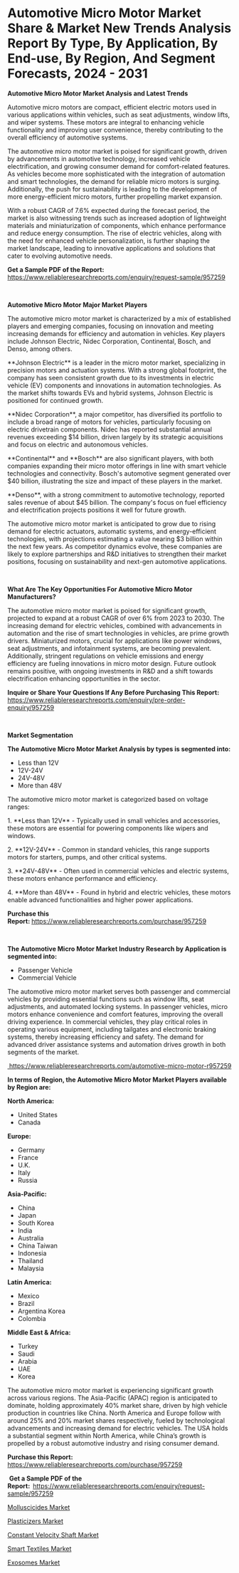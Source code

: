 <p><h1>Automotive Micro Motor Market Share & Market New Trends Analysis Report By Type, By Application, By End-use, By Region, And Segment Forecasts, 2024 - 2031</h1></p><p><strong>Automotive Micro Motor Market Analysis and Latest Trends</strong></p>
<p><p>Automotive micro motors are compact, efficient electric motors used in various applications within vehicles, such as seat adjustments, window lifts, and wiper systems. These motors are integral to enhancing vehicle functionality and improving user convenience, thereby contributing to the overall efficiency of automotive systems.</p><p>The automotive micro motor market is poised for significant growth, driven by advancements in automotive technology, increased vehicle electrification, and growing consumer demand for comfort-related features. As vehicles become more sophisticated with the integration of automation and smart technologies, the demand for reliable micro motors is surging. Additionally, the push for sustainability is leading to the development of more energy-efficient micro motors, further propelling market expansion.</p><p>With a robust CAGR of 7.6% expected during the forecast period, the market is also witnessing trends such as increased adoption of lightweight materials and miniaturization of components, which enhance performance and reduce energy consumption. The rise of electric vehicles, along with the need for enhanced vehicle personalization, is further shaping the market landscape, leading to innovative applications and solutions that cater to evolving automotive needs.</p></p>
<p><strong>Get a Sample PDF of the Report:&nbsp;</strong> <a href="https://www.reliableresearchreports.com/enquiry/request-sample/957259">https://www.reliableresearchreports.com/enquiry/request-sample/957259</a></p>
<p>&nbsp;</p>
<p><strong>Automotive Micro Motor Major Market Players</strong></p>
<p><p>The automotive micro motor market is characterized by a mix of established players and emerging companies, focusing on innovation and meeting increasing demands for efficiency and automation in vehicles. Key players include Johnson Electric, Nidec Corporation, Continental, Bosch, and Denso, among others.</p><p>**Johnson Electric** is a leader in the micro motor market, specializing in precision motors and actuation systems. With a strong global footprint, the company has seen consistent growth due to its investments in electric vehicle (EV) components and innovations in automation technologies. As the market shifts towards EVs and hybrid systems, Johnson Electric is positioned for continued growth.</p><p>**Nidec Corporation**, a major competitor, has diversified its portfolio to include a broad range of motors for vehicles, particularly focusing on electric drivetrain components. Nidec has reported substantial annual revenues exceeding $14 billion, driven largely by its strategic acquisitions and focus on electric and autonomous vehicles.</p><p>**Continental** and **Bosch** are also significant players, with both companies expanding their micro motor offerings in line with smart vehicle technologies and connectivity. Bosch's automotive segment generated over $40 billion, illustrating the size and impact of these players in the market.</p><p>**Denso**, with a strong commitment to automotive technology, reported sales revenue of about $45 billion. The company's focus on fuel efficiency and electrification projects positions it well for future growth.</p><p>The automotive micro motor market is anticipated to grow due to rising demand for electric actuators, automatic systems, and energy-efficient technologies, with projections estimating a value nearing $3 billion within the next few years. As competitor dynamics evolve, these companies are likely to explore partnerships and R&D initiatives to strengthen their market positions, focusing on sustainability and next-gen automotive applications.</p></p>
<p>&nbsp;</p>
<p><strong>What Are The Key Opportunities For Automotive Micro Motor Manufacturers?</strong></p>
<p><p>The automotive micro motor market is poised for significant growth, projected to expand at a robust CAGR of over 6% from 2023 to 2030. The increasing demand for electric vehicles, combined with advancements in automation and the rise of smart technologies in vehicles, are prime growth drivers. Miniaturized motors, crucial for applications like power windows, seat adjustments, and infotainment systems, are becoming prevalent. Additionally, stringent regulations on vehicle emissions and energy efficiency are fueling innovations in micro motor design. Future outlook remains positive, with ongoing investments in R&D and a shift towards electrification enhancing opportunities in the sector.</p></p>
<p><strong>Inquire or Share Your Questions If Any Before Purchasing This Report:</strong> <a href="https://www.reliableresearchreports.com/enquiry/pre-order-enquiry/957259">https://www.reliableresearchreports.com/enquiry/pre-order-enquiry/957259</a></p>
<p>&nbsp;</p>
<p><strong>Market Segmentation</strong></p>
<p><strong>The Automotive Micro Motor Market Analysis by types is segmented into:</strong></p>
<p><ul><li>Less than 12V</li><li>12V-24V</li><li>24V-48V</li><li>More than 48V</li></ul></p>
<p><p>The automotive micro motor market is categorized based on voltage ranges: </p><p>1. **Less than 12V** - Typically used in small vehicles and accessories, these motors are essential for powering components like wipers and windows.  </p><p>2. **12V-24V** - Common in standard vehicles, this range supports motors for starters, pumps, and other critical systems.  </p><p>3. **24V-48V** - Often used in commercial vehicles and electric systems, these motors enhance performance and efficiency.  </p><p>4. **More than 48V** - Found in hybrid and electric vehicles, these motors enable advanced functionalities and higher power applications.</p></p>
<p><strong>Purchase this Report:&nbsp;</strong><a href="https://www.reliableresearchreports.com/purchase/957259">https://www.reliableresearchreports.com/purchase/957259</a></p>
<p>&nbsp;</p>
<p><strong>The Automotive Micro Motor Market Industry Research by Application is segmented into:</strong></p>
<p><ul><li>Passenger Vehicle</li><li>Commercial Vehicle</li></ul></p>
<p><p>The automotive micro motor market serves both passenger and commercial vehicles by providing essential functions such as window lifts, seat adjustments, and automated locking systems. In passenger vehicles, micro motors enhance convenience and comfort features, improving the overall driving experience. In commercial vehicles, they play critical roles in operating various equipment, including tailgates and electronic braking systems, thereby increasing efficiency and safety. The demand for advanced driver assistance systems and automation drives growth in both segments of the market.</p></p>
<p><a href="https://www.reliableresearchreports.com/automotive-micro-motor-r957259">&nbsp;https://www.reliableresearchreports.com/automotive-micro-motor-r957259</a></p>
<p><strong>In terms of Region, the Automotive Micro Motor Market Players available by Region are:</strong></p>
<p>
    <p> <strong> North America: </strong>
        <ul>
            <li>United States</li>
            <li>Canada</li>
        </ul>
        </p> 
    <p> <strong> Europe: </strong>
        <ul>
            <li>Germany</li>
            <li>France</li>
            <li>U.K.</li>
            <li>Italy</li>
            <li>Russia</li>
        </ul>
        </p> 
    <p> <strong> Asia-Pacific: </strong>
        <ul>
            <li>China</li>
            <li>Japan</li>
            <li>South Korea</li>
            <li>India</li>
            <li>Australia</li>
            <li>China Taiwan</li>
            <li>Indonesia</li>
            <li>Thailand</li>
            <li>Malaysia</li>
        </ul>
        </p> 
    <p> <strong> Latin America: </strong>
        <ul>
            <li>Mexico</li>
            <li>Brazil</li>
            <li>Argentina Korea</li>
            <li>Colombia</li>
        </ul>
        </p> 
    <p> <strong> Middle East & Africa: </strong>
        <ul>
            <li>Turkey</li>
            <li>Saudi</li>
            <li>Arabia</li>
            <li>UAE</li>
            <li>Korea</li>
        </ul>
    </p>
    </p>
<p><p>The automotive micro motor market is experiencing significant growth across various regions. The Asia-Pacific (APAC) region is anticipated to dominate, holding approximately 40% market share, driven by high vehicle production in countries like China. North America and Europe follow with around 25% and 20% market shares respectively, fueled by technological advancements and increasing demand for electric vehicles. The USA holds a substantial segment within North America, while China’s growth is propelled by a robust automotive industry and rising consumer demand.</p></p>
<p><strong>Purchase this Report: </strong><a href="https://www.reliableresearchreports.com/purchase/957259">https://www.reliableresearchreports.com/purchase/957259</a></p>
<p>&nbsp;<strong>Get a Sample PDF of the Report:&nbsp;&nbsp;</strong><a href="https://www.reliableresearchreports.com/enquiry/request-sample/957259">https://www.reliableresearchreports.com/enquiry/request-sample/957259</a></p>
<p><strong></strong></p>
<p><p><a href="https://issuu.com/reportprime-2/docs/molluscicides-market-size-2030.pptx_695385aeaa736d">Molluscicides Market</a></p><p><a href="https://issuu.com/reportprime-2/docs/plasticizers-market-size-2030.pptx_b8479a5593a565">Plasticizers Market</a></p><p><a href="https://medium.com/@thadnader_5170/what-is-constant-velocity-shaft-market-5d6fd4d1a7ce">Constant Velocity Shaft Market</a></p><p><a href="https://github.com/MoonZANDRA/Market-Research-Report-List-1/blob/main/smart-textiles-market.md">Smart Textiles Market</a></p><p><a href="https://www.linkedin.com/pulse/global-exosomes-market-trends-innovations-forward-looking-analysis-gzyrf?trackingId=d0SqRuxgRjauFRrcNgdNrg%3D%3D">Exosomes Market</a></p></p>